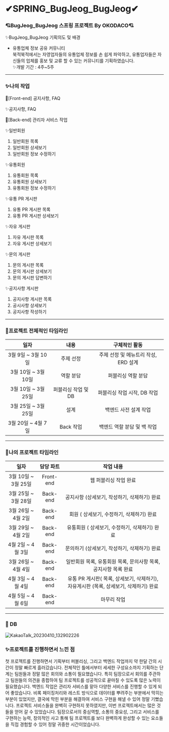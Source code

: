 # ✔SPRING_BugJeog_BugJeog✔ 
### 💘BugJeog_BugJeog 스프링 프로젝트 By OKODACO💘
✨BugJeog_BugJeog 기획의도 및 배경
- 유통업체 정보 공유 커뮤니티 <br>
북적북적에서는 자영업자들의 유통업체 정보를 손 쉽게 파악하고,
유통업자들은 자신들의 업체를 홍보 및 교류 할 수 있는 커뮤니티를 기획하였습니다.<br>
✨개발 기간 : 4주~5주 <br>

----------------------------------------------------------------------------------------------------------------------
### ✨나의 작업<br>
🎈[Front-end]
공지사항, FAQ <br>

 ✨공지사항, FAQ
 

🎈[Back-end]
관리자 서비스 작업 <br>
 
 ✨일반회원
1. 일반회원 목록 <br>
2. 일반회원 상세보기 <br>
3. 일반회원 정보 수정하기 <br>

 ✨유통회원
1. 유통회원 목록 <br>
2. 유통회원 상세보기 <br>
3. 유통회원 정보 수정하기 <br>

 ✨유통 PR 게시판
1. 유통 PR 게시판 목록 <br>
2. 유통 PR 게시판 상세보기 <br>

 ✨자유 게시판
 1. 자유 게시판 목록 <br>
 2. 자유 게시판 상세보기 <br>
 
 ✨문의 게시판 
 1. 문의 게시판 목록 <br>
 2. 문의 게시판 상세보기 <br>
 3. 문의 게시판 답변하기 <br>
 
 ✨공지사항 게시판 
 1. 공지사항 게시판 목록 <br>
 2. 공시사항 상세보기 <br>
 3. 공지사항 작성하기 <br>
------------------------------------------------------------------------------------------------------------------------------------------------------------
### 🎈프로젝트 전체적인 타임라인<br>
|일자|내용|구체적인 활동|
|:---------:|:--------:|:-------:|
|3월 9일 ~ 3월 10일|주제 선정|주제 선정 및 메뉴트리 작성, ERD 설계 |
|3월 10일 ~ 3월 10일 | 역할 분담 | 퍼블리싱 역할 분담 |
|3월 10일 ~ 3월 25일| 퍼블리싱 작업 및 DB| 퍼블리싱 작업 시작, DB 작업 |
|3월 25일 ~ 3월 25일 |설계| 백엔드 사전 설계 작업 |
|3월 20일 ~ 4월 7일|Back 작업|백엔드 역할 분담 및 백 작업|

-------------------------------------------------------------------------------------------------------------------------------------------------------------
### 🎈나의 프로젝트 타임라인<br>
|일자|담당 파트|작업 내용|
|:---------:|:---------:|:-----------:|
|3월 10일 ~ 3월 25일|Front-end| 웹 퍼블리싱 작업 완료 |
|3월 25일 ~ 3월 28일|Back-end|공지사항 (상세보기, 작성하기, 삭제하기) 완료 |
|3월 26일 ~ 4월 2일|Back-end| 회원 ( 상세보기, 수정하기, 삭제하기) 완료 |
|3월 29일 ~ 4월 2일|Back-end| 유통회원 ( 상세보기, 수정하기, 삭제하기) 완료 |
|4월 2일 ~ 4월 3일|Back-end| 문의하기 (상세보기, 작성하기, 삭제하기) 완료 |
|3월 26일 ~ 4월 4일|Back-end| 일반회원 목록, 유통회원 목록, 문의사항 목록, 공지사항 목록 완료  |
|4월 3일 ~ 4월 4일|Back-end| 유통 PR 게시판( 목록, 상세보기, 삭제하기), 자유게시판 (목록, 상세보기, 삭제하기) 완료 |
|4월 5일 ~ 4월 6일|Back-end | 마무리 작업 |

-------------------------------------------------------------------------------------
### 🏢 DB
![KakaoTalk_20230410_132902226](https://user-images.githubusercontent.com/105718043/231034621-b052e48b-dea6-46ea-8f04-d7fdee96a63b.png)


### ✨프로젝트를 진행하면서 느낀 점<br>
첫 프로젝트를 진행하면서 기획부터 퍼블리싱, 그리고 백엔드 작업까지 약 한달 간의 시간이 정말 빠르게 흘러갔습니다. 전체적인 틀에서부터 세세한 구성요소까지 기획하는 단계는 팀원들과 정말 많은 회의와 소통이 필요했습니다. 특히 팀장으로서 회의를 주관하고 팀원들의 의견을 종합하여 팀 프로젝트를 성공적으로 끝마칠 수 있도록 많은 노력이 필요했습니다. 백엔드 작업은 관리자 서비스를 맡아 다양한 서비스를 진행할 수 있게 되어 좋았습니다. 비록 페이징처리와 레스트 방식으로 데이터를 뿌려주는 부분에서 막히는 부분이 있었지만, 결국에 막힌 부분을 해결하여 서비스 구현을 해낼 수 있어 정말 기뻤습니다. 프로젝트 서비스들을 완벽히 구현하지 못하였지만, 이번 프로젝트에서는 많은 것들을 얻어 갈 수 있었습니다. 팀장으로서의 중심역할, 소통의 중요성, 그리고 서비스를 구현하는 능력, 창의적인 사고 통해 팀 프로젝트를 보다 완벽하게 완성할 수 있는 요소들을 직접 경험할 수 있어 정말 귀중한 시간이었습니다. 
